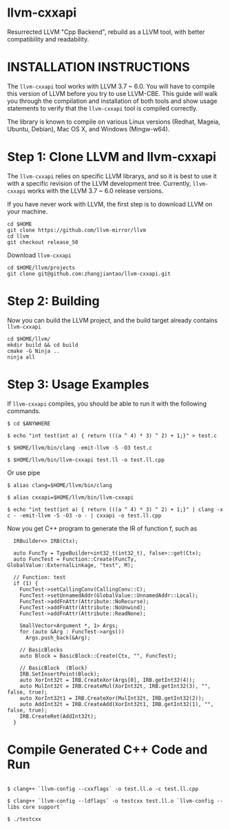 llvm-cxxapi
========

Resurrected LLVM "Cpp Backend", rebuild as a LLVM tool, with better compatibility and readability.


INSTALLATION INSTRUCTIONS
=========================

The `llvm-cxxapi` tool works with LLVM 3.7 ~ 6.0. You will have to
compile this version of LLVM before you try to use LLVM-CBE. This
guide will walk you through the compilation and installation of both tools and show usage statements to verify that the `llvm-cxxapi` tool is compiled correctly.

The library is known to compile on various Linux versions (Redhat,
Mageia, Ubuntu, Debian), Mac OS X, and Windows (Mingw-w64).

Step 1: Clone LLVM and llvm-cxxapi
=======================

The `llvm-cxxapi` relies on specific LLVM librarys, and so it is best to use it with a specific revision of the LLVM development tree. Currently, `llvm-cxxapi` works with the LLVM 3.7 ~ 6.0 release versions.

If you have never work with LLVM, the first step is to download LLVM on your machine.

    cd $HOME
    git clone https://github.com/llvm-mirror/llvm
    cd llvm
    git checkout release_50

Download `llvm-cxxapi`

    cd $HOME/llvm/projects
    git clone git@github.com:zhangjiantao/llvm-cxxapi.git

Step 2: Building
==========================

Now you can build the LLVM project, and the build target already contains `llvm-cxxapi`

    cd $HOME/llvm/
    mkdir build && cd build
    cmake -G Ninja ..
    ninja all

Step 3: Usage Examples
======================

If `llvm-cxxapi` compiles, you should be able to run it with the following commands.

```
$ cd $ANYWHERE

$ echo "int test(int a) { return (((a ^ 4) * 3) ^ 2) + 1;}" > test.c

$ $HOME/llvm/bin/clang -emit-llvm -S -O3 test.c

$ $HOME/llvm/bin/llvm-cxxapi test.ll -o test.ll.cpp
```

Or use pipe

```
$ alias clang=$HOME/llvm/bin/clang

$ alias cxxapi=$HOME/llvm/bin/llvm-cxxapi

$ echo "int test(int a) { return (((a ^ 4) * 3) ^ 2) + 1;}" | clang -x c - -emit-llvm -S -O3 -o - | cxxapi -o test.ll.cpp
```

Now you get C++ program to generate the IR of function f, such as

```
  IRBuilder<> IRB(Ctx);

  auto FuncTy = TypeBuilder<int32_t(int32_t), false>::get(Ctx);
  auto FuncTest = Function::Create(FuncTy, GlobalValue::ExternalLinkage, "test", M);

  // Function: test
  if (1) {
    FuncTest->setCallingConv(CallingConv::C);
    FuncTest->setUnnamedAddr(GlobalValue::UnnamedAddr::Local);
    FuncTest->addFnAttr(Attribute::NoRecurse);
    FuncTest->addFnAttr(Attribute::NoUnwind);
    FuncTest->addFnAttr(Attribute::ReadNone);
    
    SmallVector<Argument *, 1> Args;
    for (auto &Arg : FuncTest->args())
      Args.push_back(&Arg);
    
    // BasicBlocks
    auto Block = BasicBlock::Create(Ctx, "", FuncTest);
    
    // BasicBlock  (Block)
    IRB.SetInsertPoint(Block);
    auto XorInt32t = IRB.CreateXor(Args[0], IRB.getInt32(4));
    auto MulInt32t = IRB.CreateMul(XorInt32t, IRB.getInt32(3), "", false, true);
    auto XorInt32t1 = IRB.CreateXor(MulInt32t, IRB.getInt32(2));
    auto AddInt32t = IRB.CreateAdd(XorInt32t1, IRB.getInt32(1), "", false, true);
    IRB.CreateRet(AddInt32t);
  }
```

Compile Generated C++ Code and Run
================================
```

$ clang++ `llvm-config --cxxflags` -o test.ll.o -c test.ll.cpp

$ clang++ `llvm-config --ldflags` -o testcxx test.ll.o `llvm-config --libs core support`

$ ./testcxx
```
